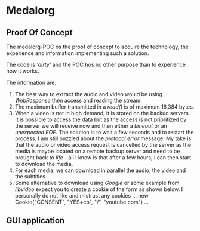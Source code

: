 # Medalorg

## Proof Of Concept

The medalorg-POC os the proof of concept to acquire the technology, the experience and information implementing such a solution.

The code is *'dirty'* and the POC hos no other purpose than to experience how it works.

The information are:
1. The best way to extract the audio and video would be using *WebResponse*  then access and reading the stream.
2. The maximum buffer transmitted in a *read()* is of maximum 16,384 bytes.
3. When a video is not in high demand, it is stored on the backuo servers. It is possible to access the data but as the access is not prioritized by the server we will receive now and then either a *timeout* or an *unexpected EOF*. 
   The solution is to wait a few seconds and to restart the process. I am still puzzled about the *protocol error* message. 
  My take is that the audio or video access request is cancelled by the server as the media is maybe located on a remote backup server and need to be brought back to *life* - all I know is that after a few hours, I can then start to download the media.
4. For each media, we can download in parallel the audio, the video and the subtitles.
5. Some alternative to download using *Google* or some example from *libvideo* expect you to create a cookie of the form as shown below. I personally do not like and mistrust any cookies
	...
    new Cookie("CONSENT", "YES+cb", "/", "youtube.com")
	...

## GUI application
